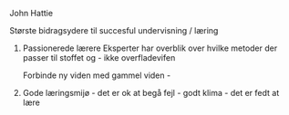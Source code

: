 John Hattie 


Største bidragsydere til succesful undervisning / læring 

1. Passionerede lærere 
    Eksperter har overblik over hvilke metoder der passer til stoffet og - ikke overfladevifen 

	Forbinde ny viden med gammel viden - 

2. Gode læringsmijø - det er ok at begå fejl - godt klima - det er fedt at lære 